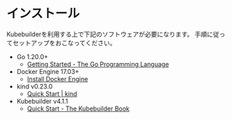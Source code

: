# インストール

Kubebuilderを利用する上で下記のソフトウェアが必要になります。
手順に従ってセットアップをおこなってください。

* Go 1.20.0+
  * [Getting Started - The Go Programming Language](https://golang.org/doc/install)
* Docker Engine 17.03+
  * [Install Docker Engine](https://docs.docker.com/engine/install/)
* kind v0.23.0
  * [Quick Start | kind](https://kind.sigs.k8s.io/docs/user/quick-start/)
* Kubebuilder v4.1.1
  * [Quick Start - The Kubebuilder Book](https://book.kubebuilder.io/quick-start.html)

